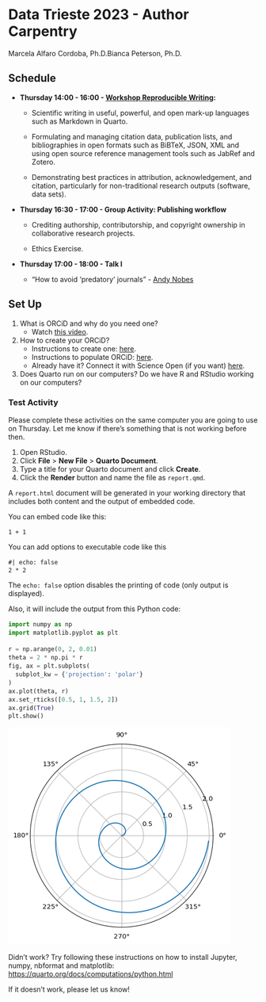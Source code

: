 # Data Trieste 2023 - Author Carpentry
Marcela Alfaro Cordoba, Ph.D.Bianca Peterson, Ph.D.

## Schedule

- **Thursday 14:00 - 16:00 - [Workshop Reproducible
  Writing](https://CODATA-RDA-DataScienceSchools.github.io/Materials/blob/master/docs/DataTrieste2023/Quarto/AuthorCarpentry.html):**

  - Scientific writing in useful, powerful, and open mark-up languages
    such as Markdown in Quarto.

  - Formulating and managing citation data, publication lists, and
    bibliographies in open formats such as BiBTeX, JSON, XML and using
    open source reference management tools such as JabRef and Zotero.

  - Demonstrating best practices in attribution, acknowledgement, and
    citation, particularly for non-traditional research outputs
    (software, data sets).

- **Thursday 16:30 - 17:00 - Group Activity: Publishing workflow**

  - Crediting authorship, contributorship, and copyright ownership in
    collaborative research projects.

  - Ethics Exercise.

- **Thursday 17:00 - 18:00 - Talk I**

  - “How to avoid ‘predatory’ journals” - [Andy
    Nobes](https://www.inasp.info/staff/andy-nobes-0)

## Set Up

1.  What is ORCiD and why do you need one?
    - Watch [this video](https://vimeo.com/97150912).
2.  How to create your ORCiD?
    - Instructions to create one:
      [here](https://authorcarpentry.github.io/orcid-profile/00-orcid-profile.html).
    - Instructions to populate ORCiD:
      [here](https://authorcarpentry.github.io/orcid-profile/01-adding-works.html).
    - Already have it? Connect it with Science Open (if you want)
      [here](http://blog.scienceopen.com/2016/06/orcid-integration-at-scienceopen/).
3.  Does Quarto run on our computers? Do we have R and RStudio working
    on our computers?

### Test Activity

Please complete these activities on the same computer you are going to
use on Thursday. Let me know if there’s something that is not working
before then.

1.  Open RStudio.
2.  Click **File** \> **New File** \> **Quarto Document**.
3.  Type a title for your Quarto document and click **Create**.
4.  Click the **Render** button and name the file as `report.qmd`.

A `report.html` document will be generated in your working directory
that includes both content and the output of embedded code.

You can embed code like this:

``` {r}
1 + 1
```

You can add options to executable code like this

``` {r}
#| echo: false
2 * 2
```

The `echo: false` option disables the printing of code (only output is
displayed).

Also, it will include the output from this Python code:

``` python
import numpy as np
import matplotlib.pyplot as plt

r = np.arange(0, 2, 0.01)
theta = 2 * np.pi * r
fig, ax = plt.subplots(
  subplot_kw = {'projection': 'polar'} 
)
ax.plot(theta, r)
ax.set_rticks([0.5, 1, 1.5, 2])
ax.grid(True)
plt.show()
```

<img src="Readme_files/figure-commonmark/fig-polar-output-1.png"
id="fig-polar" alt="Figure 1: A line plot on a polar axis" />

Didn’t work? Try following these instructions on how to install Jupyter,
numpy, nbformat and matplotlib:
<https://quarto.org/docs/computations/python.html>

If it doesn’t work, please let us know!
